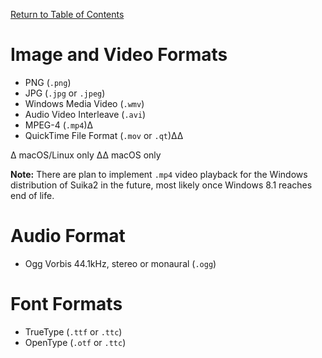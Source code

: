 [Return to Table of Contents](home)

# Image and Video Formats

* PNG (`.png`)
* JPG (`.jpg` or `.jpeg`)
* Windows Media Video (`.wmv`)
* Audio Video Interleave (`.avi`)
* MPEG-4 (`.mp4`)∆
* QuickTime File Format (`.mov` or `.qt`)∆∆

∆ macOS/Linux only
∆∆ macOS only

**Note:** There are plan to implement `.mp4` video playback for the Windows distribution of Suika2 in the future, most likely once Windows 8.1 reaches end of life.

# Audio Format

* Ogg Vorbis 44.1kHz, stereo or monaural (`.ogg`)

# Font Formats

* TrueType (`.ttf` or `.ttc`)
* OpenType (`.otf` or `.ttc`)
